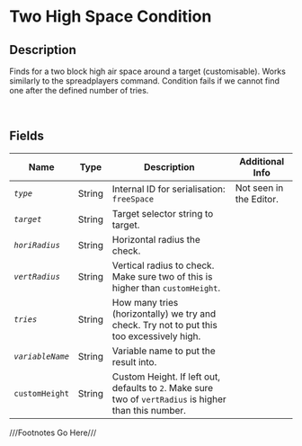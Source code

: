 Two High Space Condition
============= 

## Description

Finds for a two block high air space around a target (customisable). Works similarly to the spreadplayers command. Condition fails if we cannot find one after the defined number of tries.

<br />

## Fields

| Name     | Type   | Description | Additional Info |
| -------- | ------ | ----------- | --------------- |
| *`type`* | String |      Internal ID for serialisation: `freeSpace`       |         Not seen in the Editor.        |
| *`target`* | String |      Target selector string to target.       |                 |
| *`horiRadius`* | String |      Horizontal radius the check.       |                 |
| *`vertRadius`* | String |      Vertical radius to check. Make sure two of this is higher than `customHeight`.       |                 |
| *`tries`* | String |      How many tries (horizontally) we try and check. Try not to put this too excessively high.       |                 |
| *`variableName`* | String |      Variable name to put the result into.       |                 |
| `customHeight` | String |      Custom Height. If left out, defaults to `2`. Make sure two of `vertRadius` is higher than this number.       |                 |

///Footnotes Go Here///

[^-1]: Fields in *italics* are required for the Object to be valid.  
